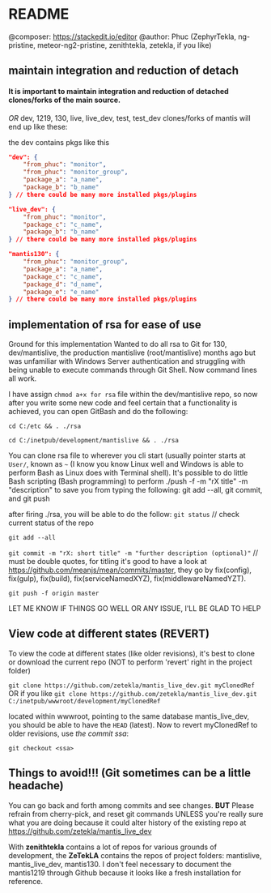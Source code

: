 # README

@composer: https://stackedit.io/editor
@author: Phuc (ZephyrTekla, ng-pristine, meteor-ng2-pristine, zenithtekla, zetekla, if you like)


## maintain integration and reduction of detach

#### It is important to maintain integration and reduction of detached clones/forks of the main source.

*OR* dev, 1219, 130, live, live_dev, test, test_dev clones/forks of mantis will end up like these:

the dev contains pkgs like this
```json
"dev": {
	"from_phuc": "monitor",
	"from_phuc": "monitor_group",
	"package_a": "a_name",
	"package_b": "b_name"
} // there could be many more installed pkgs/plugins

"live_dev": {
	"from_phuc": "monitor",
	"package_c": "c_name",
	"package_b": "b_name"
} // there could be many more installed pkgs/plugins

"mantis130": {
	"from_phuc": "monitor_group",
	"package_a": "a_name",
	"package_c": "c_name",
	"package_d": "d_name",
	"package_e": "e_name"
} // there could be many more installed pkgs/plugins
```


## implementation of rsa for ease of use

Ground for this implementation
Wanted to do all rsa to Git for 130, dev/mantislive, the production mantislive (root/mantislive) months ago but was unfamiliar with Windows Server authentication and struggling with being unable to execute commands through Git Shell. Now command lines all work.

I have assign `chmod a+x for rsa` file within the dev/mantislive repo, so now after you write some new code and feel certain that a functionality is achieved, you can open GitBash and do the following:

`cd C:/etc && . ./rsa`

`cd C:/inetpub/development/mantislive && . ./rsa`

You can clone rsa file to wherever you cli start (usually pointer starts at `User/`,
known as `~` (I know you know Linux well and Windows is able to perform Bash as Linux does with Terminal shell).
It's possible to do little Bash scripting (Bash programming) to perform ./push -f -m "rX title" -m "description" to save you from typing the following: git add --all, git commit, and git push

after firing ./rsa, you will be able to do the follow:
`git status` // check current status of the repo

`git add --all`

`git commit -m "rX: short title" -m "further description (optional)"` // must be double quotes, for titling it's good to have a look at https://github.com/meanjs/mean/commits/master, they go by fix(config), fix(gulp), fix(build), fix(serviceNamedXYZ), fix(middlewareNamedYZT).

`git push -f origin master`

LET ME KNOW IF THINGS GO WELL OR ANY ISSUE, I'LL BE GLAD TO HELP


## View code at different states (REVERT)

To view the code at different states (like older revisions), it's best to clone or download the current repo (NOT to perform 'revert' right in the project folder)

`git clone https://github.com/zetekla/mantis_live_dev.git myClonedRef`
OR if you like
`git clone https://github.com/zetekla/mantis_live_dev.git C:/inetpub/wwwroot/development/myClonedRef`

located within wwwroot, pointing to the same database mantis_live_dev, you should be able to have the `HEAD` (latest).
Now to revert myClonedRef to older revisions, use *the commit ssa*:

`git checkout <ssa>`



## Things to avoid!!! (Git sometimes can be a little headache)
You can go back and forth among commits and see changes. **BUT** Please refrain from cherry-pick, and reset git commands UNLESS you're really sure what you are doing because it could alter history of the existing repo at https://github.com/zetekla/mantis_live_dev

With **zenithtekla** contains a lot of repos for various grounds of development, the **ZeTekLA** contains the repos of project folders: mantislive, mantis_live_dev, mantis130.
I don't feel necessary to document the mantis1219 through Github because it looks like a fresh installation for reference.
